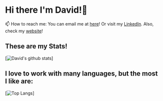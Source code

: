 # Hi there I'm David!👋

📫 How to reach me: 
      You can email me at [here](mailto:davidasb.developer@gmail.com)! Or visit my [LinkedIn](https://www.linkedin.com/in/david-serrada-dev/).
      Also, check my [website](https://davidserrada.netlify.app)!

## These are my Stats! 

[![David's github stats](https://github-readme-stats.vercel.app/api?username=D4veCode&count_private=true&show_icons=true&theme=prussian&hide=prs,issues,contribs)]
## I love to work with many languages, but the most I like are: 

[![Top Langs](https://github-readme-stats.vercel.app/api/top-langs/?username=D4veCode&hide=CSS&&layout=compact&theme=prussian)]


<!--
**D4veCode/D4veCode** is a ✨ _special_ ✨ repository because its `README.md` (this file) appears on your GitHub profile.

Here are some ideas to get you started:

- 🔭 I’m currently working on ...
- 🌱 I’m currently learning ...
- 👯 I’m looking to collaborate on ...
- 🤔 I’m looking for help with ...
- 💬 Ask me about ...
- 📫 How to reach me: ...
- 😄 Pronouns: ...
- ⚡ Fun fact: ...
-->
